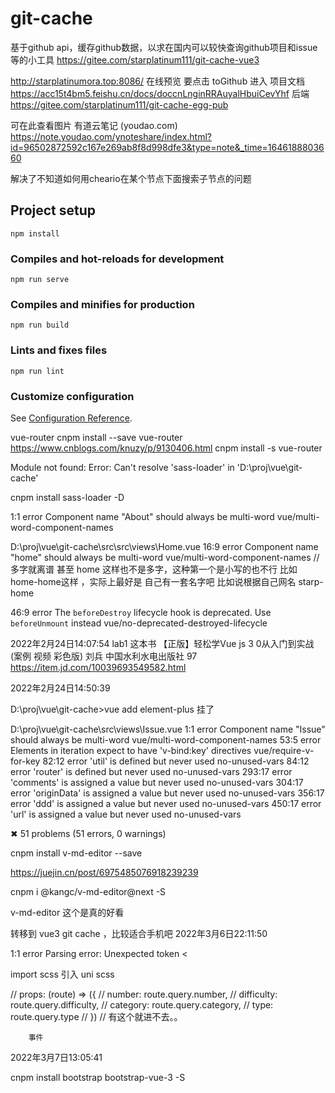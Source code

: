 # git-cache

基于github api，缓存github数据，以求在国内可以较快查询github项目和issue等的小工具
https://gitee.com/starplatinum111/git-cache-vue3

http://starplatinumora.top:8086/ 在线预览 要点击 toGithub 进入 
项目文档 https://acc15t4bm5.feishu.cn/docs/doccnLnginRRAuyalHbuiCevYhf 
后端 https://gitee.com/starplatinum111/git-cache-egg-pub

可在此查看图片 有道云笔记 (youdao.com)
https://note.youdao.com/ynoteshare/index.html?id=96502872592c167e269ab8f8d998dfe3&type=note&_time=1646188803660

解决了不知道如何用cheario在某个节点下面搜索子节点的问题



## Project setup
```
npm install
```

### Compiles and hot-reloads for development
```
npm run serve
```

### Compiles and minifies for production
```
npm run build
```

### Lints and fixes files
```
npm run lint
```

### Customize configuration
See [Configuration Reference](https://cli.vuejs.org/config/).


vue-router
cnpm install --save  vue-router
https://www.cnblogs.com/knuzy/p/9130406.html
cnpm install -s vue-router

Module not found: Error: Can't resolve 'sass-loader' in 'D:\proj\vue\git-cache'

  cnpm install sass-loader -D

1:1  error  Component name "About" should always be multi-word  vue/multi-word-component-names


D:\proj\vue\git-cache\src\src\views\Home.vue
  16:9  error  Component name "home" should always be multi-word  vue/multi-word-component-names
  // 多字就离谱
  甚至 home 这样也不是多字，这种第一个是小写的也不行 比如 home-home这样 ，实际上最好是 自己有一套名字吧
  比如说根据自己网名 starp-home

  46:9  error  The `beforeDestroy` lifecycle hook is deprecated. Use `beforeUnmount` 
  instead  vue/no-deprecated-destroyed-lifecycle

 2022年2月24日14:07:54
 lab1
 这本书  【正版】轻松学Vue js 3 0从入门到实战(案例 视频 彩色版) 刘兵 中国水利水电出版社 97
 https://item.jd.com/10039693549582.html

 2022年2月24日14:50:39

 D:\proj\vue\git-cache>vue add element-plus
 挂了

D:\proj\vue\git-cache\src\views\Issue.vue
    1:1   error  Component name "Issue" should always be multi-word            vue/multi-word-component-names
   53:5   error  Elements in iteration expect to have 'v-bind:key' directives  vue/require-v-for-key
   82:12  error  'util' is defined but never used                              no-unused-vars
   84:12  error  'router' is defined but never used                            no-unused-vars
  293:17  error  'comments' is assigned a value but never used                 no-unused-vars
  304:17  error  'originData' is assigned a value but never used               no-unused-vars
  356:17  error  'ddd' is assigned a value but never used                      no-unused-vars
  450:17  error  'url' is assigned a value but never used                      no-unused-vars

✖ 51 problems (51 errors, 0 warnings)


cnpm install v-md-editor --save

https://juejin.cn/post/6975485076918239239

cnpm i @kangc/v-md-editor@next -S


v-md-editor 这个是真的好看

转移到 vue3  git cache ，比较适合手机吧
2022年3月6日22:11:50

1:1  error  Parsing error: Unexpected token <

import scss
引入 uni scss


  // props: (route) => ({ 
        //   number: route.query.number, 
        //   difficulty: route.query.difficulty, 
        //   category: route.query.category,
        //   type: route.query.type
        // })
        // 有这个就进不去。。

        事件
2022年3月7日13:05:41


cnpm install bootstrap bootstrap-vue-3  -S
